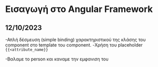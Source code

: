# Εισαγωγή στο Angular Framework

## 12/10/2023

-Απλή δέσμευση (simple binding) χαρακτηριστικού της κλάσης του component στο template του component.
-Χρήση του placeholder `{{<attribute_name}}`

-Βαλαμε το person και καναμε την εμφανιση του
